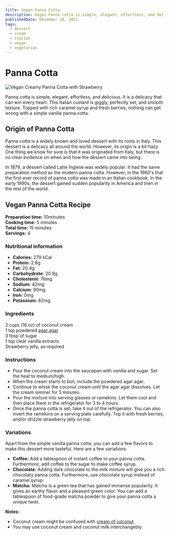 ```yaml
---
title: Vegan Panna Cotta
description: Vegan Panna cotta is simple, elegant, effortless, and delicious. It is a delicacy that can win every heart.
publishedDate: December 18, 2021
tags:
  - dessert
  - cream
  - italian
  - vegan
  - vegetarian
---
```


# Panna Cotta

![Vegan Creamy Panna Cotta with Strawberry](/pannacotta.jpg "image")

Panna cotta is simple, elegant, effortless, and delicious. It is a delicacy that can win every heart. This Italian custard is giggly, perfectly set, and smooth texture. Topped with rich caramel syrup and fresh berries, nothing can get wrong with a simple vanilla panna cotta.

## Origin of Panna Cotta

Panna cotta is a widely known and loved dessert with its roots in Italy. This dessert is a delicacy all around the world. However, its origin is a bit hazy. One thing we know for sure is that it was originated from Italy, but there is no clear evidence on when and how the dessert came into being.

In 1879, a dessert called Latte Inglese was widely popular. It had the same preparation method as the modern panna cotta. However, in the 1960&#39;s that the first ever record of panna cotta was made in an Italian cookbook. In the early 1990s, the dessert gained sudden popularity in America and then in the rest of the world.

## Vegan Panna Cotta Recipe

**Preparation time:** 10minutes  
**Cooking time:** 5 minutes  
**Total time:** 15 minutes  
**Servings:** 4

### Nutritional information

- **Calories:** 279 kCal
- **Protein:** 2.8g
- **Fat:** 20.4g
- **Carbohydrate:** 20.9g
- **Cholesterol:** 76mg
- **Sodium:** 42mg
- **Calcium:** 90mg
- **Iron:** 0mg
- **Potassium:** 82mg

### Ingredients

2 cups (16 oz) of coconut cream  
1 tsp powdered [agar agar](https://en.wikipedia.org/wiki/Agar "Gelatin from algae.")  
3 tbsp of sugar  
1 tsp clear vanilla extracts  
Strawberry jelly, as required

### Instructions

- Pour the coconut cream into the saucepan with vanilla and sugar. Set the heat to medium/high.
- When the cream starts to boil, include the powdered agar agar.
- Continue to whisk the coconut cream until the agar agar dissolves. Let the cream simmer for 5 minutes.
- Pour the mixture into serving glasses or ramekins. Let them cool and then place them in the refrigerator for 3 to 4 hours.
- Once the panna cotta is set, take it out of the refrigerator. You can also invert the ramekins on a serving plate carefully. Top it with fresh berries, and/or drizzle strawberry jelly on top.

### Variations

Apart from the simple vanilla panna cotta, you can add a few flavors to make this dessert more tasteful. Here are a few variations:

- **Coffee:** Add a tablespoon of instant coffee to your panna cotta. Furthermore, add coffee to the sugar to make coffee syrup.
- **Chocolate:** Adding dark chocolate to the milk mixture will give you a rich chocolaty panna cotta. Furthermore, use chocolate syrup instead of caramel syrup.
- **Matcha:** Matcha is a green tea that has gained immense popularity. It gives an earthy flavor and a pleasant green color. You can add a tablespoon of food-grade matcha powder to give your panna cotta a unique twist.

**Notes:**

- Coconut cream might be confused with [cream of coconut](https://en.wikipedia.org/wiki/Coconut_milk#Cream_of_coconut "Sweetened coconut cream.").
- You may use coconut cream and coconut milk interchangebly.
